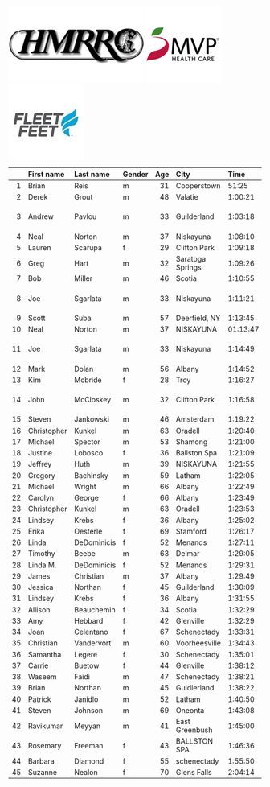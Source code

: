 ![image](hmrrc_65h.jpg) ![image](MVP-1.jpg)  ![image](FF_Logo_Stacked_7-150x118.jpg)  

|    | First name   | Last name   | Gender   |   Age | City             | Time     | Company                  |   age_grade |
|---:|:-------------|:------------|:---------|------:|:-----------------|:---------|:-------------------------|------------:|
|  1 | Brian        | Reis        | m        |    31 | Cooperstown      | 51:25    |                          |       78.96 |
|  2 | Derek        | Grout       | m        |    48 | Valatie          | 1:00:21  |                          |       74.27 |
|  3 | Andrew       | Pavlou      | m        |    33 | Guilderland      | 1:03:18  | Naval Nuclear Laboratory |       64.27 |
|  4 | Neal         | Norton      | m        |    37 | Niskayuna        | 1:08:10  |                          |       60.48 |
|  5 | Lauren       | Scarupa     | f        |    29 | Clifton Park     | 1:09:18  |                          |       65.79 |
|  6 | Greg         | Hart        | m        |    32 | Saratoga Springs | 1:09:26  |                          |       58.51 |
|  7 | Bob          | Miller      | m        |    46 | Scotia           | 1:10:55  |                          |       62.15 |
|  8 | Joe          | Sgarlata    | m        |    33 | Niskayuna        | 1:11:21  | Naval Nuclear Laboratory |       57.02 |
|  9 | Scott        | Suba        | m        |    57 | Deerfield, NY    | 1:13:45  |                          |       65.77 |
| 10 | Neal         | Norton      | m        |    37 | NISKAYUNA        | 01:13:47 |                          |       55.87 |
| 11 | Joe          | Sgarlata    | m        |    33 | Niskayuna        | 1:14:49  | Naval Nuclear Laboratory |       54.38 |
| 12 | Mark         | Dolan       | m        |    56 | Albany           | 1:14:52  |                          |       64.21 |
| 13 | Kim          | Mcbride     | f        |    28 | Troy             | 1:16:27  |                          |       59.62 |
| 14 | John         | McCloskey   | m        |    32 | Clifton Park     | 1:16:58  | Naval Nuclear Laboratory |       52.78 |
| 15 | Steven       | Jankowski   | m        |    46 | Amsterdam        | 1:19:22  |                          |       55.53 |
| 16 | Christopher  | Kunkel      | m        |    63 | Oradell          | 1:20:40  |                          |       63.62 |
| 17 | Michael      | Spector     | m        |    53 | Shamong          | 1:21:00  |                          |       57.78 |
| 18 | Justine      | Lobosco     | f        |    36 | Ballston Spa     | 1:21:09  |                          |       57.04 |
| 19 | Jeffrey      | Huth        | m        |    39 | NISKAYUNA        | 1:21:55  |                          |       50.91 |
| 20 | Gregory      | Bachinsky   | m        |    59 | Latham           | 1:22:05  |                          |       60.2  |
| 21 | Michael      | Wright      | m        |    66 | Albany           | 1:22:49  |                          |       63.83 |
| 22 | Carolyn      | George      | f        |    66 | Albany           | 1:23:49  |                          |       75.56 |
| 23 | Christopher  | Kunkel      | m        |    63 | Oradell          | 1:23:53  |                          |       61.18 |
| 24 | Lindsey      | Krebs       | f        |    36 | Albany           | 1:25:02  |                          |       54.44 |
| 25 | Erika        | Oesterle    | f        |    69 | Stamford         | 1:26:17  |                          |       76.65 |
| 26 | Linda        | DeDominicis | f        |    52 | Menands          | 1:27:11  |                          |       60.62 |
| 27 | Timothy      | Beebe       | m        |    63 | Delmar           | 1:29:05  |                          |       57.61 |
| 28 | Linda M.     | DeDominicis | f        |    52 | Menands          | 1:29:31  |                          |       59.04 |
| 29 | James        | Christian   | m        |    37 | Albany           | 1:29:49  |                          |       45.9  |
| 30 | Jessica      | Northan     | f        |    45 | Guilderland      | 1:30:09  |                          |       54.37 |
| 31 | Lindsey      | Krebs       | f        |    36 | Albany           | 1:31:55  |                          |       50.36 |
| 32 | Allison      | Beauchemin  | f        |    34 | Scotia           | 1:32:29  |                          |       49.72 |
| 33 | Amy          | Hebbard     | f        |    42 | Glenville        | 1:32:29  |                          |       51.73 |
| 34 | Joan         | Celentano   | f        |    67 | Schenectady      | 1:33:31  |                          |       68.69 |
| 35 | Christian    | Vandervort  | m        |    60 | Voorheesville    | 1:34:43  |                          |       52.66 |
| 36 | Samantha     | Legere      | f        |    30 | Schenectady      | 1:35:01  |                          |       48.02 |
| 37 | Carrie       | Buetow      | f        |    44 | Glenville        | 1:38:12  |                          |       49.48 |
| 38 | Waseem       | Faidi       | m        |    47 | Schenectady      | 1:38:21  |                          |       45.19 |
| 39 | Brian        | Northan     | m        |    45 | Guidlerland      | 1:38:22  |                          |       44.44 |
| 40 | Patrick      | Janidlo     | m        |    52 | Latham           | 1:40:50  |                          |       46    |
| 41 | Steven       | Johnson     | m        |    69 | Oneonta          | 1:43:08  |                          |       52.83 |
| 42 | Ravikumar    | Meyyan      | m        |    41 | East Greenbush   | 1:45:00  |                          |       40.3  |
| 43 | Rosemary     | Freeman     | f        |    43 | BALLSTON SPA     | 1:46:36  |                          |       45.22 |
| 44 | Barbara      | Diamond     | f        |    55 | schenectady      | 1:55:50  |                          |       47.3  |
| 45 | Suzanne      | Nealon      | f        |    70 | Glens Falls      | 2:04:14  |                          |       54.03 |